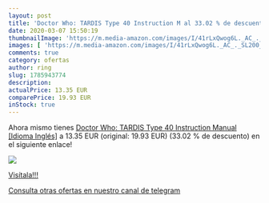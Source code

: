 ```yaml
---
layout: post
title: 'Doctor Who: TARDIS Type 40 Instruction M al 33.02 % de descuento'
date: 2020-03-07 15:50:19
thumbnailImage: 'https://m.media-amazon.com/images/I/41rLxQwog6L._AC_._SL200_.jpg'
images: [ 'https://m.media-amazon.com/images/I/41rLxQwog6L._AC_._SL200_.jpg' ]
comments: true
category: ofertas
author: ring
slug: 1785943774
description:
actualPrice: 13.35 EUR
comparePrice: 19.93 EUR
inStock: true
---
```


Ahora mismo tienes [Doctor Who: TARDIS Type 40 Instruction Manual [Idioma Inglés]](https://www.amazon.com/dp/1785943774/?tag=redken08-20) a 13.35 EUR (original: 19.93 EUR) (33.02 %  de descuento) en el siguiente enlace!

[![](https://m.media-amazon.com/images/I/41rLxQwog6L._AC_._SL200_.jpg)](https://www.amazon.com/dp/1785943774/?tag=redken08-20)

[Visítala!!!](https://www.amazon.com/dp/1785943774/?tag=redken08-20)

[Consulta otras ofertas en nuestro canal de telegram](https://t.me/s/ofertas25)

